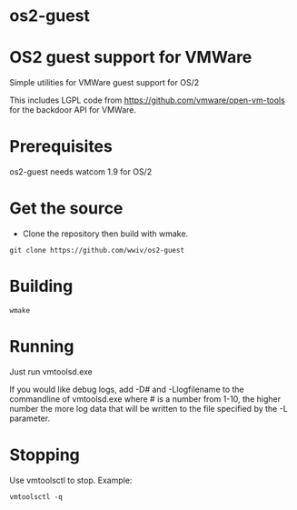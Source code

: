 # os2-guest
# OS2 guest support for VMWare

Simple utilities for VMWare guest support for OS/2

This includes LGPL code from https://github.com/vmware/open-vm-tools
for the backdoor API for VMWare.

# Prerequisites

os2-guest needs watcom 1.9 for OS/2


# Get the source

- Clone the repository then build with wmake.

```
git clone https://github.com/wwiv/os2-guest
```

# Building

```
wmake
```

# Running
Just run vmtoolsd.exe

If you would like debug logs, add -D# and -Llogfilename to the commandline of vmtoolsd.exe
where # is a number from 1-10, the higher number the more log data that will be written
to the file specified by the -L parameter.

# Stopping
Use vmtoolsctl to stop. Example:
```
vmtoolsctl -q
```





